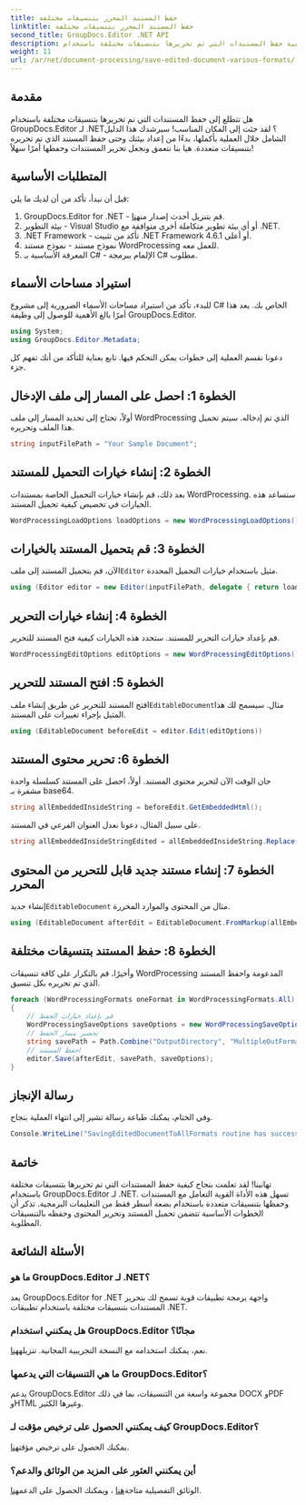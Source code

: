 ```yaml
---
title: حفظ المستند المحرر بتنسيقات مختلفة
linktitle: حفظ المستند المحرر بتنسيقات مختلفة
second_title: GroupDocs.Editor .NET API
description: تعرف على كيفية حفظ المستندات التي تم تحريرها بتنسيقات مختلفة باستخدام GroupDocs.Editor لـ .NET في هذا الدليل الشامل خطوة بخطوة.
weight: 11
url: /ar/net/document-processing/save-edited-document-various-formats/
---
```

## مقدمة
هل تتطلع إلى حفظ المستندات التي تم تحريرها بتنسيقات مختلفة باستخدام GroupDocs.Editor لـ .NET؟ لقد جئت إلى المكان المناسب! سيرشدك هذا الدليل الشامل خلال العملية بأكملها، بدءًا من إعداد بيئتك وحتى حفظ المستند الذي تم تحريره بتنسيقات متعددة. هيا بنا نتعمق ونجعل تحرير المستندات وحفظها أمرًا سهلاً!
## المتطلبات الأساسية
قبل أن نبدأ، تأكد من أن لديك ما يلي:
1.  GroupDocs.Editor for .NET - قم بتنزيل أحدث إصدار من[هنا](https://releases.groupdocs.com/editor/net/).
2. بيئة التطوير - Visual Studio أو أي بيئة تطوير متكاملة أخرى متوافقة مع .NET.
3. .NET Framework - تأكد من تثبيت .NET Framework 4.6.1 أو أعلى.
4. نموذج مستند - نموذج مستند WordProcessing للعمل معه.
5. المعرفة الأساسية بـ C# - الإلمام ببرمجة C# مطلوب.
## استيراد مساحات الأسماء
للبدء، تأكد من استيراد مساحات الأسماء الضرورية إلى مشروع C# الخاص بك. يعد هذا أمرًا بالغ الأهمية للوصول إلى وظيفة GroupDocs.Editor.
```csharp
using System;
using GroupDocs.Editor.Metadata;
```
دعونا نقسم العملية إلى خطوات يمكن التحكم فيها. تابع بعناية للتأكد من أنك تفهم كل جزء.
## الخطوة 1: احصل على المسار إلى ملف الإدخال
أولاً، تحتاج إلى تحديد المسار إلى ملف WordProcessing الذي تم إدخاله. سيتم تحميل هذا الملف وتحريره.
```csharp
string inputFilePath = "Your Sample Document";
```
## الخطوة 2: إنشاء خيارات التحميل للمستند
بعد ذلك، قم بإنشاء خيارات التحميل الخاصة بمستندات WordProcessing. ستساعد هذه الخيارات في تخصيص كيفية تحميل المستند.
```csharp
WordProcessingLoadOptions loadOptions = new WordProcessingLoadOptions();
```
## الخطوة 3: قم بتحميل المستند بالخيارات
 الآن، قم بتحميل المستند إلى ملف`Editor` مثيل باستخدام خيارات التحميل المحددة.
```csharp
using (Editor editor = new Editor(inputFilePath, delegate { return loadOptions; }))
```
## الخطوة 4: إنشاء خيارات التحرير
قم بإعداد خيارات التحرير للمستند. ستحدد هذه الخيارات كيفية فتح المستند للتحرير.
```csharp
WordProcessingEditOptions editOptions = new WordProcessingEditOptions();
```
## الخطوة 5: افتح المستند للتحرير
 افتح المستند للتحرير عن طريق إنشاء ملف`EditableDocument`مثال. سيسمح لك هذا المثيل بإجراء تغييرات على المستند.
```csharp
using (EditableDocument beforeEdit = editor.Edit(editOptions))
```
## الخطوة 6: تحرير محتوى المستند
حان الوقت الآن لتحرير محتوى المستند. أولاً، احصل على المستند كسلسلة واحدة مشفرة بـ base64.
```csharp
string allEmbeddedInsideString = beforeEdit.GetEmbeddedHtml();
```
على سبيل المثال، دعونا نعدل العنوان الفرعي في المستند.
```csharp
string allEmbeddedInsideStringEdited = allEmbeddedInsideString.Replace("Subtitle", "Edited subtitle");
```
## الخطوة 7: إنشاء مستند جديد قابل للتحرير من المحتوى المحرر
 إنشاء جديد`EditableDocument` مثال من المحتوى والموارد المحررة.
```csharp
using (EditableDocument afterEdit = EditableDocument.FromMarkup(allEmbeddedInsideStringEdited, null))
```
## الخطوة 8: حفظ المستند بتنسيقات مختلفة
وأخيرًا، قم بالتكرار على كافة تنسيقات WordProcessing المدعومة واحفظ المستند الذي تم تحريره بكل تنسيق.
```csharp
foreach (WordProcessingFormats oneFormat in WordProcessingFormats.All)
{
    // قم بإعداد خيارات الحفظ
    WordProcessingSaveOptions saveOptions = new WordProcessingSaveOptions(oneFormat);
    // تحضير مسار الحفظ
    string savePath = Path.Combine("OutputDirectory", "MultipleOutFormats." + saveOptions.OutputFormat.Extension);
    // احفظ المستند
    editor.Save(afterEdit, savePath, saveOptions);
}
```
## رسالة الإنجاز
وفي الختام، يمكنك طباعة رسالة تشير إلى انتهاء العملية بنجاح.
```csharp
Console.WriteLine("SavingEditedDocumentToAllFormats routine has successfully finished");
```
## خاتمة
تهانينا! لقد تعلمت بنجاح كيفية حفظ المستندات التي تم تحريرها بتنسيقات مختلفة باستخدام GroupDocs.Editor لـ .NET. تسهل هذه الأداة القوية التعامل مع المستندات وحفظها بتنسيقات متعددة باستخدام بضعة أسطر فقط من التعليمات البرمجية. تذكر أن الخطوات الأساسية تتضمن تحميل المستند وتحرير المحتوى وحفظه بالتنسيقات المطلوبة.
## الأسئلة الشائعة
### ما هو GroupDocs.Editor لـ .NET؟
يعد GroupDocs.Editor for .NET واجهة برمجة تطبيقات قوية تسمح لك بتحرير المستندات بتنسيقات مختلفة باستخدام تطبيقات .NET.
### هل يمكنني استخدام GroupDocs.Editor مجانًا؟
 نعم، يمكنك استخدامه مع النسخة التجريبية المجانية. تنزيله[هنا](https://releases.groupdocs.com/).
### ما هي التنسيقات التي يدعمها GroupDocs.Editor؟
يدعم GroupDocs.Editor مجموعة واسعة من التنسيقات، بما في ذلك DOCX وPDF وHTML وغيرها الكثير.
### كيف يمكنني الحصول على ترخيص مؤقت لـ GroupDocs.Editor؟
 يمكنك الحصول على ترخيص مؤقت[هنا](https://purchase.groupdocs.com/temporary-license/).
### أين يمكنني العثور على المزيد من الوثائق والدعم؟
 الوثائق التفصيلية متاحة[هنا](https://tutorials.groupdocs.com/editor/net/) ، ويمكنك الحصول على الدعم[هنا](https://forum.groupdocs.com/c/editor/20).